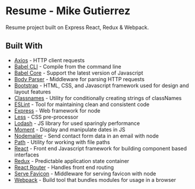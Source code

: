 # Resume - Mike Gutierrez

Resume project built on Express React, Redux & Webpack.

## Built With

* [Axios](https://github.com/mzabriskie/axios) - HTTP client requests
* [Babel CLI](https://github.com/babel/babel/tree/master/packages/babel-cli) - Compile from the command line
* [Babel Core](https://github.com/babel/babel/tree/master/packages/babel-core) - Support the latest version of Javascript
* [Body Parser](https://github.com/expressjs/body-parser) - Middleware for parsing HTTP requests
* [Bootstrap](https://github.com/twbs/bootstrap) - HTML, CSS, and Javascript framework used for design and layout features
* [Classnames](https://github.com/JedWatson/classnames) - Utility for conditionally creating strings of classNames
* [ESLint](https://github.com/eslint/eslint) - Tool for maintaining clean and consistent code
* [Express](https://github.com/expressjs/express) - Web framework for node
* [Less](https://github.com/less/less.js) - CSS pre-processor
* [Lodash](https://github.com/lodash/lodash) - JS library for used sparingly performance
* [Moment](https://github.com/moment/moment) - Display and manipulate dates in JS
* [Nodemailer](https://github.com/nodemailer/nodemailer) - Send contact form data in an email with node
* [Path](https://github.com/jinder/path) - Utility for working with file paths
* [React](https://github.com/facebook/react) - Front end Javascript framework for building component based interfaces
* [Redux](https://github.com/reactjs/react-redux) - Predictable application state container
* [React Router](https://github.com/ReactTraining/react-router/tree/master/packages/react-router) - Handles front end routing
* [Serve Favicon](https://github.com/expressjs/serve-favicon) - Middleware for serving favicon with node
* [Webpack](https://github.com/webpack/webpack) - Build tool that bundles modules for usage in a browser
